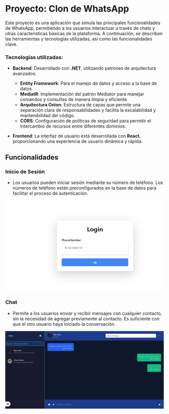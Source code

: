 
# Proyecto: Clon de WhatsApp

Este proyecto es una aplicación que simula las principales funcionalidades de WhatsApp, permitiendo a los usuarios interactuar a través de chats y otras características básicas de la plataforma. A continuación, se describen las herramientas y tecnologías utilizadas, así como las funcionalidades clave.

### Tecnologías utilizadas:

- **Backend**: Desarrollado con **.NET**, utilizando patrones de arquitectura avanzados.
  - **Entity Framework**: Para el manejo de datos y acceso a la base de datos.
  - **MediatR**: Implementación del patrón Mediator para manejar comandos y consultas de manera limpia y eficiente.
  - **Arquitectura Onion**: Estructura de capas que permite una separación clara de responsabilidades y facilita la escalabilidad y mantenibilidad del código.
  - **CORS**: Configuración de políticas de seguridad para permitir el intercambio de recursos entre diferentes dominios.

- **Frontend**: La interfaz de usuario está desarrollada con **React**, proporcionando una experiencia de usuario dinámica y rápida.

## Funcionalidades

### Inicio de Sesión
- Los usuarios pueden iniciar sesión mediante su número de teléfono. Los números de teléfono están preconfigurados en la base de datos para facilitar el proceso de autenticación.
  
![imagenLogin](images/login.png)

### Chat
- Permite a los usuarios enviar y recibir mensajes con cualquier contacto, sin la necesidad de agregar previamente al contacto. Es suficiente con que el otro usuario haya iniciado la conversación.

![imagenChat](images/chat.png)

